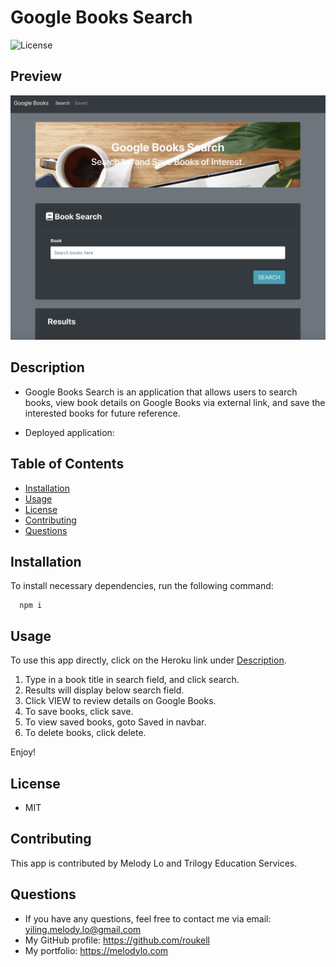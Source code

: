 
  # Google Books Search
  ![License](https://img.shields.io/github/license/roukell/google_book_search)

  ## Preview
  ![img](./image/preview.png)

  ## Description
  * Google Books Search is an application that allows users to search books, view book details on Google Books via external link, and save the interested books for future reference.

  * Deployed application: 

  ## Table of Contents
  * [Installation](#installation)
  * [Usage](#Usage)
  * [License](#License)
  * [Contributing](#Contributing)
  * [Questions](#Questions)

  ## Installation
  To install necessary dependencies, run the following command:

      npm i

  ## Usage
  To use this app directly, click on the Heroku link under [Description](#Description). 

  1. Type in a book title in search field, and click search.
  2. Results will display below search field. 
  3. Click VIEW to review details on Google Books.
  4. To save books, click save.
  5. To view saved books, goto Saved in navbar.
  6. To delete books, click delete.

  Enjoy!

  ## License
  * MIT

  ## Contributing
  This app is contributed by Melody Lo and Trilogy Education Services.


  ## Questions
  * If you have any questions, feel free to contact me via email: yiling.melody.lo@gmail.com
  * My GitHub profile: https://github.com/roukell
  * My portfolio: https://melodylo.com

  
  